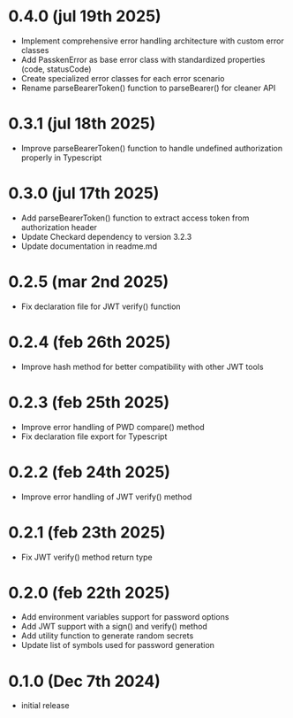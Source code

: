 # 0.4.0 (jul 19th 2025)

- Implement comprehensive error handling architecture with custom error classes
- Add PasskenError as base error class with standardized properties (code, statusCode)
- Create specialized error classes for each error scenario
- Rename parseBearerToken() function to parseBearer() for cleaner API

# 0.3.1 (jul 18th 2025)

- Improve parseBearerToken() function to handle undefined authorization properly in Typescript

# 0.3.0 (jul 17th 2025)

- Add parseBearerToken() function to extract access token from authorization header
- Update Checkard dependency to version 3.2.3
- Update documentation in readme.md

# 0.2.5 (mar 2nd 2025)

- Fix declaration file for JWT verify() function

# 0.2.4 (feb 26th 2025)

- Improve hash method for better compatibility with other JWT tools

# 0.2.3 (feb 25th 2025)

- Improve error handling of PWD compare() method
- Fix declaration file export for Typescript

# 0.2.2 (feb 24th 2025)

- Improve error handling of JWT verify() method

# 0.2.1 (feb 23th 2025)

- Fix JWT verify() method return type

# 0.2.0 (feb 22th 2025)

- Add environment variables support for password options
- Add JWT support with a sign() and verify() method
- Add utility function to generate random secrets
- Update list of symbols used for password generation

# 0.1.0 (Dec 7th 2024)

- initial release
